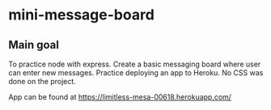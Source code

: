 # mini-message-board

## Main goal
To practice node with express. Create a basic messaging board where user can enter new messages. Practice deploying an app to Heroku. No CSS was done on the project.

App can be found at https://limitless-mesa-00618.herokuapp.com/
